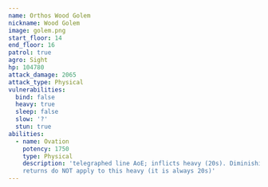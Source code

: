 ```yaml
---
name: Orthos Wood Golem
nickname: Wood Golem
image: golem.png
start_floor: 14
end_floor: 16
patrol: true
agro: Sight
hp: 104780
attack_damage: 2065
attack_type: Physical
vulnerabilities:
  bind: false
  heavy: true
  sleep: false
  slow: '?'
  stun: true
abilities:
  - name: Ovation
    potency: 1750
    type: Physical
    description: 'telegraphed line AoE; inflicts heavy (20s). Diminishing
    returns do NOT apply to this heavy (it is always 20s)'
---
```

